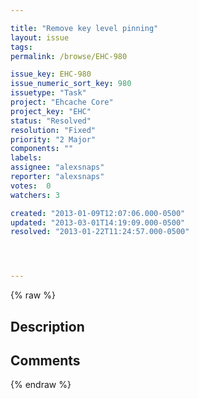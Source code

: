 ```yaml
---

title: "Remove key level pinning"
layout: issue
tags: 
permalink: /browse/EHC-980

issue_key: EHC-980
issue_numeric_sort_key: 980
issuetype: "Task"
project: "Ehcache Core"
project_key: "EHC"
status: "Resolved"
resolution: "Fixed"
priority: "2 Major"
components: ""
labels: 
assignee: "alexsnaps"
reporter: "alexsnaps"
votes:  0
watchers: 3

created: "2013-01-09T12:07:06.000-0500"
updated: "2013-03-01T14:19:09.000-0500"
resolved: "2013-01-22T11:24:57.000-0500"




---
```


{% raw %}

## Description

<div markdown="1" class="description">



</div>

## Comments



{% endraw %}
